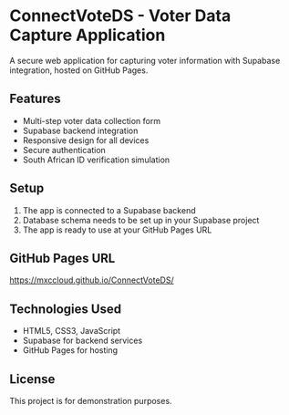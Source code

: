# ConnectVoteDS - Voter Data Capture Application

A secure web application for capturing voter information with Supabase integration, hosted on GitHub Pages.

## Features

- Multi-step voter data collection form
- Supabase backend integration
- Responsive design for all devices
- Secure authentication
- South African ID verification simulation

## Setup

1. The app is connected to a Supabase backend
2. Database schema needs to be set up in your Supabase project
3. The app is ready to use at your GitHub Pages URL

## GitHub Pages URL

https://mxccloud.github.io/ConnectVoteDS/

## Technologies Used

- HTML5, CSS3, JavaScript
- Supabase for backend services
- GitHub Pages for hosting

## License

This project is for demonstration purposes.
